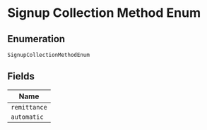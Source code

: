 
# Signup Collection Method Enum

## Enumeration

`SignupCollectionMethodEnum`

## Fields

| Name |
|  --- |
| `remittance` |
| `automatic` |

